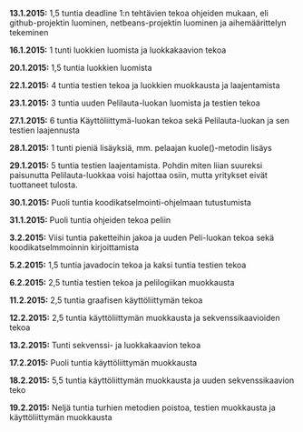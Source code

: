 **13.1.2015:** 1,5 tuntia deadline 1:n tehtävien tekoa ohjeiden mukaan, eli github-projektin luominen, netbeans-projektin luominen ja aihemäärittelyn tekeminen

**16.1.2015:** 1 tunti luokkien luomista ja luokkakaavion tekoa

**20.1.2015:** 1,5 tuntia luokkien luomista

**22.1.2015:** 4 tuntia testien tekoa ja luokkien muokkausta ja laajentamista

**23.1.2015:** 3 tuntia uuden Pelilauta-luokan luomista ja testien tekoa

**27.1.2015:** 6 tuntia Käyttöliittymä-luokan tekoa sekä Pelilauta-luokan ja sen testien laajennusta

**28.1.2015:** 1 tunti pieniä lisäyksiä, mm. pelaajan kuole()-metodin lisäys

**29.1.2015:** 5 tuntia testien laajentamista. Pohdin miten liian suureksi paisunutta Pelilauta-luokkaa voisi hajottaa osiin, mutta yritykset eivät tuottaneet tulosta.

**30.1.2015:** Puoli tuntia koodikatselmointi-ohjelmaan tutustumista

**31.1.2015:** Puoli tuntia ohjeiden tekoa peliin

**3.2.2015:** Viisi tuntia paketteihin jakoa ja uuden Peli-luokan tekoa sekä koodikatselmmoinnin kirjoittamista

**5.2.2015:** 1,5 tuntia javadocin tekoa ja kaksi tuntia testien tekoa

**6.2.2015:** 2,5 tuntia testien tekoa ja pelilogiikan muokkausta 

**11.2.2015:** 2,5 tuntia graafisen käyttöliittymän tekoa

**12.2.2015:** 2,5 tuntia käyttöliittymän muokkausta ja sekvenssikaavioiden tekoa

**13.2.2015:** Tunti sekvenssi- ja luokkakaavion tekoa

**17.2.2015:** Puoli tuntia käyttöliittymän muokkausta

**18.2.2015:** 5,5 tuntia käyttöliittymän muokkausta ja uuden sekvenssikaavion teko

**19.2.2015:** Neljä tuntia turhien metodien poistoa, testien muokkausta ja käyttöliittymän muokkausta

